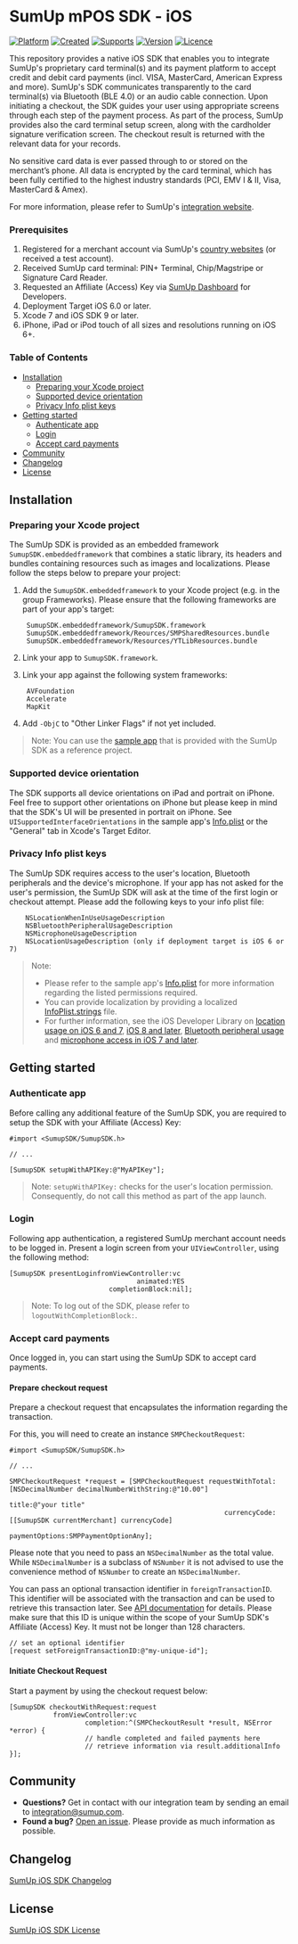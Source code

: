 # SumUp mPOS SDK - iOS

[![Platform](https://img.shields.io/badge/Platform-iOS-lightgrey.svg?style=flat-square)](#prerequisites)
[![Created](https://img.shields.io/badge/Made%20by-SumUp-blue.svg?style=flat-square)]()
[![Supports](https://img.shields.io/badge/Requires-iOS%206+-red.svg?style=flat-square)]()
[![Version](https://img.shields.io/badge/Version-1.3.1b2-yellowgreen.svg?style=flat-square)](CHANGELOG.md)
[![Licence](https://img.shields.io/badge/Licence-SumUp-brightgreen.svg?style=flat-square)](LICENCE)

This repository provides a native iOS SDK that enables you to integrate SumUp's proprietary
card terminal(s) and its payment platform to accept credit and debit card payments
(incl. VISA, MasterCard, American Express and more). SumUp's SDK communicates transparently
to the card terminal(s) via Bluetooth (BLE 4.0) or an audio cable connection. Upon initiating
a checkout, the SDK guides your user using appropriate screens through each step of the payment
process. As part of the process, SumUp provides also the card terminal setup screen, along with the
cardholder signature verification screen. The checkout result is returned with the relevant
data for your records.

No sensitive card data is ever passed through to or stored on the merchant’s phone.
All data is encrypted by the card terminal, which has been fully certified to the highest
industry standards (PCI, EMV I & II, Visa, MasterCard & Amex).

For more information, please refer to SumUp's
[integration website](https://sumup.com/integration#terminalPaymentSDK).

### Prerequisites
1. Registered for a merchant account via SumUp's [country websites](https://sumup.com/) (or received a test account).
2. Received SumUp card terminal: PIN+ Terminal, Chip/Magstripe or Signature Card Reader.
3. Requested an Affiliate (Access) Key via [SumUp Dashboard](https://me.sumup.com/developers) for Developers.
4. Deployment Target iOS 6.0 or later.
5. Xcode 7 and iOS SDK 9 or later.
6. iPhone, iPad or iPod touch of all sizes and resolutions running on iOS 6+.

### Table of Contents
* [Installation](#installation)
    * [Preparing your Xcode project](#preparing-your-xcode-project)
    * [Supported device orientation](#supported-device-orientation)
    * [Privacy Info plist keys](#privacy-info-plist-keys)
* [Getting started](#getting-started)
  * [Authenticate app](#authenticate-app)
  * [Login](#login)
  * [Accept card payments](#accept-card-payments)
* [Community](#community)
* [Changelog](#changelog)
* [License](#license)

## Installation

### Preparing your Xcode project

The SumUp SDK is provided as an embedded framework `SumupSDK.embeddedframework`
that combines a static library, its headers and bundles containing resources such as
images and localizations. Please follow the steps below to prepare your project:

1. Add the `SumupSDK.embeddedframework` to your Xcode project (e.g. in the group Frameworks).
Please ensure that the following frameworks are part of your app's target:

        SumupSDK.embeddedframework/SumupSDK.framework
        SumupSDK.embeddedframework/Reources/SMPSharedResources.bundle
        SumupSDK.embeddedframework/Resources/YTLibResources.bundle

2. Link your app to `SumupSDK.framework`.
3. Link your app against the following system frameworks:

        AVFoundation
        Accelerate
        MapKit

4. Add `-ObjC` to "Other Linker Flags" if not yet included.

> Note:
> You can use the [sample app](https://github.com/sumup/sumup-ios-sdk/tree/master/SumupSDKSampleApp)
that is provided with the SumUp SDK as a reference project.

### Supported device orientation
The SDK supports all device orientations on iPad and portrait on iPhone.
Feel free to support other orientations on iPhone but please keep in mind that
the SDK's UI will be presented in portrait on iPhone.
See `UISupportedInterfaceOrientations` in the sample app's
[Info.plist](SumupSDKSampleApp/SumupSDKSampleApp-Info.plist#L54-L60)
or the "General" tab in Xcode's Target Editor.

### Privacy Info plist keys
The SumUp SDK requires access to the user's location, Bluetooth peripherals
and the device's microphone. If your app has not asked for the user's permission,
the SumUp SDK will ask at the time of the first login or checkout attempt. Please add the
following keys to your info plist file:

        NSLocationWhenInUseUsageDescription
        NSBluetoothPeripheralUsageDescription
        NSMicrophoneUsageDescription
        NSLocationUsageDescription (only if deployment target is iOS 6 or 7)

> Note:
> - Please refer to the sample app's [Info.plist](SumupSDKSampleApp/SumupSDKSampleApp-Info.plist#L38-L45)
for more information regarding the listed permissions required.
> - You can provide localization by providing a localized
[InfoPlist.strings](SumupSDKSampleApp/en.lproj/InfoPlist.strings) file.
> - For further information, see the iOS Developer Library on
[location usage on iOS 6 and 7](https://developer.apple.com/library/ios/documentation/General/Reference/InfoPlistKeyReference/Articles/CocoaKeys.html#//apple_ref/doc/uid/TP40009251-SW27),
[iOS 8 and later](https://developer.apple.com/library/ios/documentation/General/Reference/InfoPlistKeyReference/Articles/CocoaKeys.html#//apple_ref/doc/uid/TP40009251-SW26),
[Bluetooth peripheral usage](https://developer.apple.com/library/ios/documentation/General/Reference/InfoPlistKeyReference/Articles/CocoaKeys.html#//apple_ref/doc/uid/TP40009251-SW20)
and [microphone access in iOS 7 and later](https://developer.apple.com/library/ios/documentation/General/Reference/InfoPlistKeyReference/Articles/CocoaKeys.html#//apple_ref/doc/uid/TP40009251-SW25).


## Getting started
### Authenticate app
Before calling any additional feature of the SumUp SDK, you are required to setup the SDK with your Affiliate (Access) Key:
```objc
#import <SumupSDK/SumupSDK.h>

// ...

[SumupSDK setupWithAPIKey:@"MyAPIKey"];
```

> Note:
> `setupWithAPIKey:` checks for the user's location permission. Consequently,
do not call this method as part of the app launch.

### Login

Following app authentication, a registered SumUp merchant account needs to be logged in.
Present a login screen from your `UIViewController`, using the following method:
```objc
[SumupSDK presentLoginfromViewController:vc
                                animated:YES
                         completionBlock:nil];
```


> Note:
> To log out of the SDK, please refer to `logoutWithCompletionBlock:`.

### Accept card payments
Once logged in, you can start using the SumUp SDK to accept card payments.

#### Prepare checkout request
Prepare a checkout request that encapsulates the information regarding the transaction.

For this, you will need to create an instance `SMPCheckoutRequest`:


```objc
#import <SumupSDK/SumupSDK.h>

// ...

SMPCheckoutRequest *request = [SMPCheckoutRequest requestWithTotal:[NSDecimalNumber decimalNumberWithString:@"10.00"]
                                                             title:@"your title"
                                                      currencyCode:[[SumupSDK currentMerchant] currencyCode]
                                                    paymentOptions:SMPPaymentOptionAny];
```

Please note that you need to pass an `NSDecimalNumber` as the total value.
While `NSDecimalNumber` is a subclass of `NSNumber` it is not advised to use the
convenience method of `NSNumber` to create an `NSDecimalNumber`.

You can pass an optional transaction identifier in `foreignTransactionID`.
This identifier will be associated with the transaction and can be used to retrieve this transaction later.
See [API documentation](https://sumup.com/integration#transactionReportingAPIs) for details.
Please make sure that this ID is unique within the scope of your SumUp SDK's Affiliate (Access) Key.
It must not be longer than 128 characters.

```
// set an optional identifier
[request setForeignTransactionID:@"my-unique-id"];
```
#### Initiate Checkout Request
Start a payment by using the checkout request below:


```objc
[SumupSDK checkoutWithRequest:request
           fromViewController:vc
                   completion:^(SMPCheckoutResult *result, NSError *error) {
                   // handle completed and failed payments here
                   // retrieve information via result.additionalInfo
}];
```

## Community
- **Questions?** Get in contact with our integration team by sending an email to
<a href="mailto:integration@sumup.com">integration@sumup.com</a>.
- **Found a bug?** [Open an issue](https://github.com/sumup/sumup-ios-sdk/issues/new).
Please provide as much information as possible.

## Changelog
[SumUp iOS SDK Changelog](CHANGELOG.md)

## License
[SumUp iOS SDK License](LICENSE)
